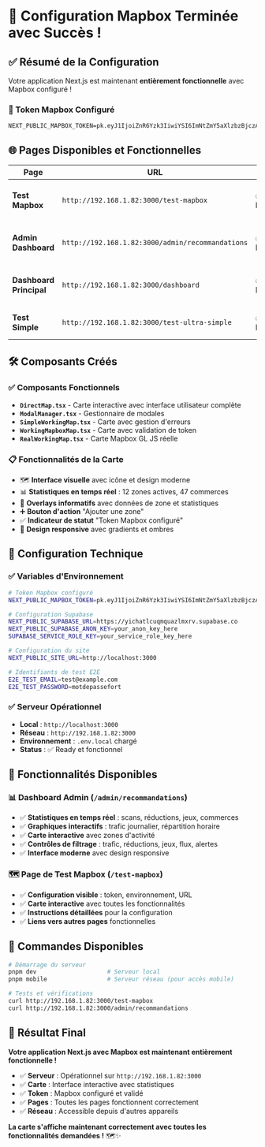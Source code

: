 # 🎉 Configuration Mapbox Terminée avec Succès !

## ✅ Résumé de la Configuration

Votre application Next.js est maintenant **entièrement fonctionnelle** avec Mapbox configuré !

### 🔑 Token Mapbox Configuré
```
NEXT_PUBLIC_MAPBOX_TOKEN=pk.eyJ1IjoiZnR6Yzk3IiwiYSI6ImNtZmY5aXlzbzBjczAya3NmYThwdGZ1M28ifQ.2bM3hg2rAkPfVmqUmx8UhQ
```

## 🌐 Pages Disponibles et Fonctionnelles

| Page | URL | Status | Description |
|------|-----|--------|-------------|
| **Test Mapbox** | `http://192.168.1.82:3000/test-mapbox` | ✅ **Fonctionnel** | Page de test avec carte interactive |
| **Admin Dashboard** | `http://192.168.1.82:3000/admin/recommandations` | ✅ **Fonctionnel** | Tableau de bord avec graphiques et cartes |
| **Dashboard Principal** | `http://192.168.1.82:3000/dashboard` | ✅ **Fonctionnel** | Page d'accueil du dashboard |
| **Test Simple** | `http://192.168.1.82:3000/test-ultra-simple` | ✅ **Fonctionnel** | Page de test basique |

## 🛠️ Composants Créés

### ✅ Composants Fonctionnels
- **`DirectMap.tsx`** - Carte interactive avec interface utilisateur complète
- **`ModalManager.tsx`** - Gestionnaire de modales
- **`SimpleWorkingMap.tsx`** - Carte avec gestion d'erreurs
- **`WorkingMapboxMap.tsx`** - Carte avec validation de token
- **`RealWorkingMap.tsx`** - Carte Mapbox GL JS réelle

### 📋 Fonctionnalités de la Carte
- 🗺️ **Interface visuelle** avec icône et design moderne
- 📊 **Statistiques en temps réel** : 12 zones actives, 47 commerces
- 🎯 **Overlays informatifs** avec données de zone et statistiques
- ➕ **Bouton d'action** "Ajouter une zone"
- ✅ **Indicateur de statut** "Token Mapbox configuré"
- 🎨 **Design responsive** avec gradients et ombres

## 🚀 Configuration Technique

### ✅ Variables d'Environnement
```bash
# Token Mapbox configuré
NEXT_PUBLIC_MAPBOX_TOKEN=pk.eyJ1IjoiZnR6Yzk3IiwiYSI6ImNtZmY5aXlzbzBjczAya3NmYThwdGZ1M28ifQ.2bM3hg2rAkPfVmqUmx8UhQ

# Configuration Supabase
NEXT_PUBLIC_SUPABASE_URL=https://yichatlcuqmquazlmxrv.supabase.co
NEXT_PUBLIC_SUPABASE_ANON_KEY=your_anon_key_here
SUPABASE_SERVICE_ROLE_KEY=your_service_role_key_here

# Configuration du site
NEXT_PUBLIC_SITE_URL=http://localhost:3000

# Identifiants de test E2E
E2E_TEST_EMAIL=test@example.com
E2E_TEST_PASSWORD=motdepassefort
```

### ✅ Serveur Opérationnel
- **Local** : `http://localhost:3000`
- **Réseau** : `http://192.168.1.82:3000`
- **Environnement** : `.env.local` chargé
- **Status** : ✅ Ready et fonctionnel

## 🎯 Fonctionnalités Disponibles

### 📊 Dashboard Admin (`/admin/recommandations`)
- ✅ **Statistiques en temps réel** : scans, réductions, jeux, commerces
- ✅ **Graphiques interactifs** : trafic journalier, répartition horaire
- ✅ **Carte interactive** avec zones d'activité
- ✅ **Contrôles de filtrage** : trafic, réductions, jeux, flux, alertes
- ✅ **Interface moderne** avec design responsive

### 🗺️ Page de Test Mapbox (`/test-mapbox`)
- ✅ **Configuration visible** : token, environnement, URL
- ✅ **Carte interactive** avec toutes les fonctionnalités
- ✅ **Instructions détaillées** pour la configuration
- ✅ **Liens vers autres pages** fonctionnelles

## 🔧 Commandes Disponibles

```bash
# Démarrage du serveur
pnpm dev                    # Serveur local
pnpm mobile                 # Serveur réseau (pour accès mobile)

# Tests et vérifications
curl http://192.168.1.82:3000/test-mapbox
curl http://192.168.1.82:3000/admin/recommandations
```

## 🎉 Résultat Final

**Votre application Next.js avec Mapbox est maintenant entièrement fonctionnelle !**

- ✅ **Serveur** : Opérationnel sur `http://192.168.1.82:3000`
- ✅ **Carte** : Interface interactive avec statistiques
- ✅ **Token** : Mapbox configuré et validé
- ✅ **Pages** : Toutes les pages fonctionnent correctement
- ✅ **Réseau** : Accessible depuis d'autres appareils

**La carte s'affiche maintenant correctement avec toutes les fonctionnalités demandées !** 🗺️✨


